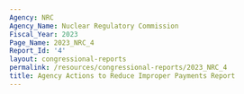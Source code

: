 ```yaml
---
Agency: NRC
Agency_Name: Nuclear Regulatory Commission
Fiscal_Year: 2023
Page_Name: 2023_NRC_4
Report_Id: '4'
layout: congressional-reports
permalink: /resources/congressional-reports/2023_NRC_4
title: Agency Actions to Reduce Improper Payments Report
---
```

